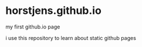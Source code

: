 # horstjens.github.io
my first github.io page

i use this repository to learn about static github pages

